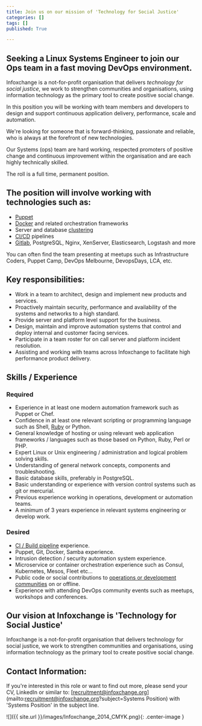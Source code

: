 ```yaml
---
title: Join us on our mission of 'Technology for Social Justice'
categories: []
tags: []
published: True

---
```


## Seeking a Linux Systems Engineer to join our Ops team in a fast moving DevOps environment.
Infoxchange is a not-for-profit organisation that delivers _technology for social justice_, we work to strengthen communities and organisations, using information technology as the primary tool to create positive social change.

In this position you will be working with team members and developers to design and support continuous application delivery, performance, scale and automation.

We're looking for someone that is forward-thinking, passionate and reliable, who is always at the forefront of new technologies.

Our Systems (ops) team are hard working, respected promoters of positive change and continuous improvement within the organisation and are each highly technically skilled.

The roll is a full time, permanent position.

## The position will involve working with technologies such as:
- [Puppet](https://puppetlabs.com/)
- [Docker](https://www.docker.com/) and related orchestration frameworks
- Server and database [clustering](https://smcleod.net/talk-high-perf-sds-ictalk/)
- [CI/CD](https://about.gitlab.com/gitlab-ci/) pipelines
- [Gitlab](https://about.gitlab.com), PostgreSQL, Nginx, XenServer, Elasticsearch, Logstash and more

You can often find the team presenting at meetups such as Infrastructure Coders, Puppet Camp, DevOps Melbourne, DevopsDays, LCA, etc.

<!--more-->

## Key responsibilities:

- Work in a team to architect, design and implement new products and services.
- Proactively maintain security, performance and availability of the systems and networks to a high standard.
- Provide server and platform level support for the business.
- Design, maintain and improve automation systems that control and deploy internal and customer facing services.
- Participate in a team roster for on call server and platform incident resolution.
- Assisting and working with teams across Infoxchange to facilitate high performance product delivery.

## Skills / Experience

### Required
- Experience in at least one modern automation framework such as Puppet or Chef.
- Confidence in at least one relevant scripting or programming language such as Shell, [Ruby](http://rubyforadmins.com/) or Python.
- General knowledge of hosting or using relevant web application frameworks / languages such as those based on Python, Ruby, Perl or PHP.
- Expert Linux or Unix engineering / administration and logical problem solving skills.
- Understanding of general network concepts, components and troubleshooting.
- Basic database skills, preferably in PostgreSQL.
- Basic understanding or experience with version control systems such as git or mercurial.
- Previous experience working in operations, development or automation teams.
- A minimum of 3 years experience in relevant systems engineering or develop work.

### Desired
- [CI / Build pipeline](https://about.gitlab.com/gitlab-ci/) experience.
- Puppet, Git, Docker, Samba experience.
- Intrusion detection / security automation system experience.
- Microservice or container orchestration experience such as Consul, Kubernetes, Mesos, Fleet etc...
- Public code or social contributions to [operations or development communities](http://infrastructurecoders.com) on or offline.
- Experience with attending DevOps community events such as meetups, workshops and conferences.

## Our vision at Infoxchange is 'Technology for Social Justice'
Infoxchange is a not-for-profit organisation that delivers technology for social justice, we work to strengthen communities and organisations, using information technology as the primary tool to create positive social change.

## Contact Information:
If you're interested in this role or want to find out more, please send your CV, LinkedIn or similar to: [recruitment@infoxchange.org](mailto:recruitment@infoxchange.org?subject=Systems Position) with 'Systems Position' in the subject line.

![]({{ site.url }}/images/Infoxchange_2014_CMYK.png){: .center-image }
